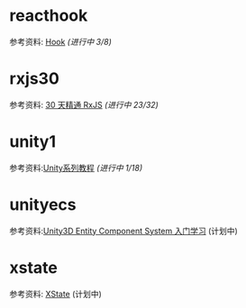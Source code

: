 # reacthook

参考资料: [Hook](https://react.docschina.org/docs/hooks-overview.html) _(进行中 3/8)_

# rxjs30

参考资料: [30 天精通 RxJS](https://blog.jerry-hong.com/series/rxjs/) _(进行中 23/32)_

# unity1

参考资料:[Unity系列教程](https://www.yuque.com/henjihenguanjian/technicalarticles/dsoxgs) _(进行中 1/18)_

# unityecs

参考资料:[Unity3D Entity Component System 入门学习](https://blog.csdn.net/u012632851/category_7034956.html) (计划中)

# xstate

参考资料: [XState](https://blog.jerry-hong.com/posts/xstate-introduction/) (计划中)
